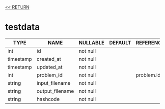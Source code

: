 [<< RETURN](.)

# testdata

TYPE | NAME | NULLABLE | DEFAULT | REFERENCE | COMMENT
---|---|---|---|---|---
int | id | not null | | |
timestamp | created_at | not null | | |
timestamp | updated_at | not null | | |
int | problem_id | not null | | problem.id |
string | input_filename | not null | | |
string | output_filename | not null | | |
string | hashcode | not null | | | UNIQUE
